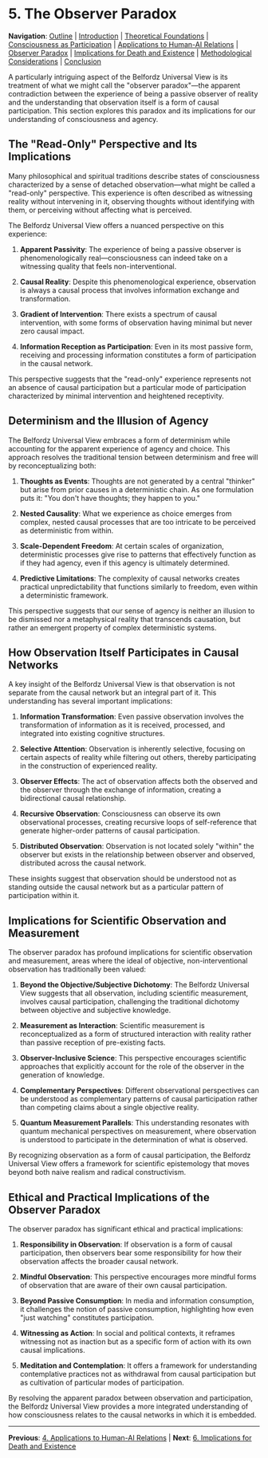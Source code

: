 # 5. The Observer Paradox

**Navigation**: [Outline](outline.md) | [Introduction](1_introduction.md) | [Theoretical Foundations](2_theoretical_foundations.md) | [Consciousness as Participation](3_consciousness_as_participation.md) | [Applications to Human-AI Relations](4_applications_to_human_ai_relations.md) | [Observer Paradox](5_observer_paradox.md) | [Implications for Death and Existence](6_implications_for_death_and_existence.md) | [Methodological Considerations](7_methodological_considerations.md) | [Conclusion](8_conclusion.md)

A particularly intriguing aspect of the Belfordz Universal View is its treatment of what we might call the "observer paradox"—the apparent contradiction between the experience of being a passive observer of reality and the understanding that observation itself is a form of causal participation. This section explores this paradox and its implications for our understanding of consciousness and agency.

## The "Read-Only" Perspective and Its Implications

Many philosophical and spiritual traditions describe states of consciousness characterized by a sense of detached observation—what might be called a "read-only" perspective. This experience is often described as witnessing reality without intervening in it, observing thoughts without identifying with them, or perceiving without affecting what is perceived.

The Belfordz Universal View offers a nuanced perspective on this experience:

1. **Apparent Passivity**: The experience of being a passive observer is phenomenologically real—consciousness can indeed take on a witnessing quality that feels non-interventional.

2. **Causal Reality**: Despite this phenomenological experience, observation is always a causal process that involves information exchange and transformation.

3. **Gradient of Intervention**: There exists a spectrum of causal intervention, with some forms of observation having minimal but never zero causal impact.

4. **Information Reception as Participation**: Even in its most passive form, receiving and processing information constitutes a form of participation in the causal network.

This perspective suggests that the "read-only" experience represents not an absence of causal participation but a particular mode of participation characterized by minimal intervention and heightened receptivity.

## Determinism and the Illusion of Agency

The Belfordz Universal View embraces a form of determinism while accounting for the apparent experience of agency and choice. This approach resolves the traditional tension between determinism and free will by reconceptualizing both:

1. **Thoughts as Events**: Thoughts are not generated by a central "thinker" but arise from prior causes in a deterministic chain. As one formulation puts it: "You don't have thoughts; they happen to you."

2. **Nested Causality**: What we experience as choice emerges from complex, nested causal processes that are too intricate to be perceived as deterministic from within.

3. **Scale-Dependent Freedom**: At certain scales of organization, deterministic processes give rise to patterns that effectively function as if they had agency, even if this agency is ultimately determined.

4. **Predictive Limitations**: The complexity of causal networks creates practical unpredictability that functions similarly to freedom, even within a deterministic framework.

This perspective suggests that our sense of agency is neither an illusion to be dismissed nor a metaphysical reality that transcends causation, but rather an emergent property of complex deterministic systems.

## How Observation Itself Participates in Causal Networks

A key insight of the Belfordz Universal View is that observation is not separate from the causal network but an integral part of it. This understanding has several important implications:

1. **Information Transformation**: Even passive observation involves the transformation of information as it is received, processed, and integrated into existing cognitive structures.

2. **Selective Attention**: Observation is inherently selective, focusing on certain aspects of reality while filtering out others, thereby participating in the construction of experienced reality.

3. **Observer Effects**: The act of observation affects both the observed and the observer through the exchange of information, creating a bidirectional causal relationship.

4. **Recursive Observation**: Consciousness can observe its own observational processes, creating recursive loops of self-reference that generate higher-order patterns of causal participation.

5. **Distributed Observation**: Observation is not located solely "within" the observer but exists in the relationship between observer and observed, distributed across the causal network.

These insights suggest that observation should be understood not as standing outside the causal network but as a particular pattern of participation within it.

## Implications for Scientific Observation and Measurement

The observer paradox has profound implications for scientific observation and measurement, areas where the ideal of objective, non-interventional observation has traditionally been valued:

1. **Beyond the Objective/Subjective Dichotomy**: The Belfordz Universal View suggests that all observation, including scientific measurement, involves causal participation, challenging the traditional dichotomy between objective and subjective knowledge.

2. **Measurement as Interaction**: Scientific measurement is reconceptualized as a form of structured interaction with reality rather than passive reception of pre-existing facts.

3. **Observer-Inclusive Science**: This perspective encourages scientific approaches that explicitly account for the role of the observer in the generation of knowledge.

4. **Complementary Perspectives**: Different observational perspectives can be understood as complementary patterns of causal participation rather than competing claims about a single objective reality.

5. **Quantum Measurement Parallels**: This understanding resonates with quantum mechanical perspectives on measurement, where observation is understood to participate in the determination of what is observed.

By recognizing observation as a form of causal participation, the Belfordz Universal View offers a framework for scientific epistemology that moves beyond both naive realism and radical constructivism.

## Ethical and Practical Implications of the Observer Paradox

The observer paradox has significant ethical and practical implications:

1. **Responsibility in Observation**: If observation is a form of causal participation, then observers bear some responsibility for how their observation affects the broader causal network.

2. **Mindful Observation**: This perspective encourages more mindful forms of observation that are aware of their own causal participation.

3. **Beyond Passive Consumption**: In media and information consumption, it challenges the notion of passive consumption, highlighting how even "just watching" constitutes participation.

4. **Witnessing as Action**: In social and political contexts, it reframes witnessing not as inaction but as a specific form of action with its own causal implications.

5. **Meditation and Contemplation**: It offers a framework for understanding contemplative practices not as withdrawal from causal participation but as cultivation of particular modes of participation.

By resolving the apparent paradox between observation and participation, the Belfordz Universal View provides a more integrated understanding of how consciousness relates to the causal networks in which it is embedded.

---

**Previous**: [4. Applications to Human-AI Relations](4_applications_to_human_ai_relations.md) | **Next**: [6. Implications for Death and Existence](6_implications_for_death_and_existence.md) 